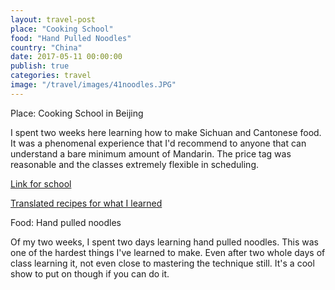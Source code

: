 ```yaml
---
layout: travel-post
place: "Cooking School"
food: "Hand Pulled Noodles"
country: "China"
date: 2017-05-11 00:00:00
publish: true
categories: travel
image: "/travel/images/41noodles.JPG"
---
```


Place: Cooking School in Beijing

I spent two weeks here learning how to make Sichuan and Cantonese food. It was a phenomenal experience that I'd recommend to anyone that can understand a bare minimum amount of Mandarin. The price tag was reasonable and the classes extremely flexible in scheduling.

[Link for school](http://m.tr89.com/)

[Translated recipes for what I learned](https://docs.google.com/document/d/19Y_Yu1cy3qN31gY3vQCg1KwLctfGXXtLhiVamnly4jE)

Food: Hand pulled noodles

Of my two weeks, I spent two days learning hand pulled noodles. This was one of the hardest things I've learned to make. Even after two whole days of class learning it, not even close to mastering the technique still. It's a cool show to put on though if you can do it.
